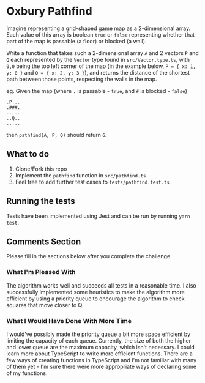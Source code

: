# Oxbury Pathfind

Imagine representing a grid-shaped game map as a 2-dimensional array. Each value of this array is
boolean `true` or `false` representing whether that part of the map is passable (a floor) or blocked
(a wall).

Write a function that takes such a 2-dimensional array `A` and 2 vectors `P` and `Q` each represented by the `Vector` type found in `src/Vector.type.ts`, with `0,0` being the top left corner of the map (in the example below, `P = { x: 1, y: 0 }` and `Q = { x: 2, y: 3 }`), and returns the distance of the shortest path between those points, respecting the walls in the map.

eg. Given the map (where `.` is passable - `true`, and `#` is blocked - `false`)

```
.P...
.###.
.....
..Q..
.....
```

then `pathfind(A, P, Q)` should return `6`.

## What to do

1. Clone/Fork this repo
2. Implement the `pathfind` function in `src/pathfind.ts`
3. Feel free to add further test cases to `tests/pathfind.test.ts`

## Running the tests

Tests have been implemented using Jest and can be run by running `yarn test`.

## Comments Section

Please fill in the sections below after you complete the challenge.

### What I'm Pleased With
The algorithm works well and succeeds all tests in a reasonable time. I also successfully implemented some heuristics to make the algorithm more efficient by using a priority queue to encourage the algorithm to check squares that move closer to Q.  

### What I Would Have Done With More Time
I would've possibly made the priority queue a bit more space efficient by limiting the capacity of each queue. Currently, the size of both the higher and lower queue are the maximum capacity, which isn't necessary. 
I could learn more about TypeScript to write more efficient functions. There are a few ways of creating functions in TypeScript and I'm not familiar with many of them yet - I'm sure there were more appropriate ways of declaring some of my functions.
